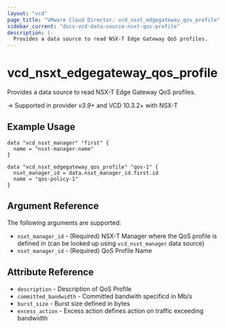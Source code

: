 ```yaml
---
layout: "vcd"
page_title: "VMware Cloud Director: vcd_nsxt_edgegateway_qos_profile"
sidebar_current: "docs-vcd-data-source-nsxt-qos-profile"
description: |-
  Provides a data source to read NSX-T Edge Gateway QoS profiles.
---
```


# vcd\_nsxt\_edgegateway\_qos\_profile

Provides a data source to read NSX-T Edge Gateway QoS profiles.

-> Supported in provider *v3.9+* and VCD 10.3.2+ with NSX-T

## Example Usage

```hcl
data "vcd_nsxt_manager" "first" {
  name = "nsxt-manager-name"
}

data "vcd_nsxt_edgegateway_qos_profile" "qos-1" {
  nsxt_manager_id = data.nsxt_manager_id.first.id
  name = "qos-policy-1"
}
```

## Argument Reference

The following arguments are supported:

* `nsxt_manager_id` - (Required) NSX-T Manager where the QoS profile is defined in (can be looked up
using `vcd_nsxt_manager` data source)
* `nsxt_manager_id` - (Required) QoS Profile Name


## Attribute Reference

* `description` - Description of QoS Profile
* `committed_bandwidth` - Committed bandwith specificd in Mb/s
* `burst_size` - Burst size defined in bytes
* `excess_action` - Excess action defines action on traffic exceeding bandwidth
